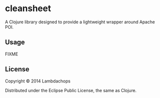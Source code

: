 # cleansheet

A Clojure library designed to provide a lightweight wrapper around Apache POI.

## Usage

FIXME

## License

Copyright © 2014 Lambdachops

Distributed under the Eclipse Public License, the same as Clojure.
